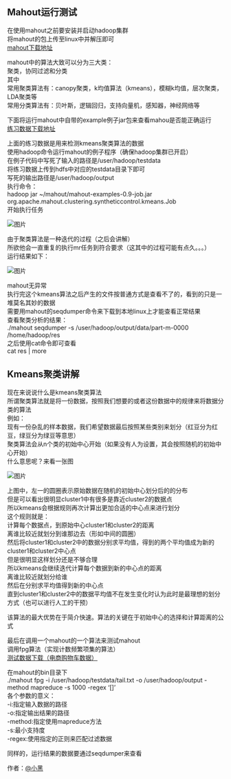 ## Mahout运行测试
 
在使用mahout之前要安装并启动hadoop集群   
将mahout的包上传至linux中并解压即可   
[mahout下载地址](http://archive.apache.org/dist/mahout/0.9/mahout-distribution-0.9.tar.gz)

mahout中的算法大致可以分为三大类：   
聚类，协同过滤和分类   
其中   
常用聚类算法有：canopy聚类，k均值算法（kmeans），模糊k均值，层次聚类，LDA聚类等   
常用分类算法有：贝叶斯，逻辑回归，支持向量机，感知器，神经网络等

下面将运行mahout中自带的example例子jar包来查看mahou是否能正确运行   
[练习数据下载地址](http://download.csdn.net/detail/qq1010885678/8582941)

上面的练习数据是用来检测kmeans聚类算法的数据   
使用hadoop命令运行mahout的例子程序（确保hadoop集群已开启）   
在例子代码中写死了输入的路径是/user/hadoop/testdata   
将练习数据上传到hdfs中对应的testdata目录下即可   
写死的输出路径是/user/hadoop/output   
执行命令：   
hadoop jar ~/mahout/mahout-examples-0.9-job.jar org.apache.mahout.clustering.syntheticcontrol.kmeans.Job   
开始执行任务

![图片](http://img.blog.csdn.net/20150410225558430?watermark/2/text/aHR0cDovL2Jsb2cuY3Nkbi5uZXQvcXExMDEwODg1Njc4/font/5a6L5L2T/fontsize/400/fill/I0JBQkFCMA==/dissolve/70/gravity/Center)
 
由于聚类算法是一种迭代的过程（之后会讲解）   
所欲他会一直重复的执行mr任务到符合要求（这其中的过程可能有点久。。。）   
运行结果如下：

![图片](http://img.blog.csdn.net/20150410230133862?watermark/2/text/aHR0cDovL2Jsb2cuY3Nkbi5uZXQvcXExMDEwODg1Njc4/font/5a6L5L2T/fontsize/400/fill/I0JBQkFCMA==/dissolve/70/gravity/Center)
 
mahout无异常   
执行完这个kmeans算法之后产生的文件按普通方式是查看不了的，看到的只是一堆莫名其妙的数据   
需要用mahout的seqdumper命令来下载到本地linux上才能查看正常结果   
查看聚类分析的结果：   
./mahout seqdumper -s /user/hadoop/output/data/part-m-0000 /home/hadoop/res   
之后使用cat命令即可查看   
cat res | more

## Kmeans聚类讲解

现在来说说什么是kmeans聚类算法   
所谓聚类算法就是将一份数据，按照我们想要的或者这份数据中的规律来将数据分类的算法   
例如：   
现有一份杂乱的样本数据，我们希望数据最后按照某些类别来划分（红豆分为红豆，绿豆分为绿豆等意思）   
聚类算法会从n个类的初始中心开始（如果没有人为设置，其会按照随机的初始中心开始）   
什么意思呢？来看一张图

![图片](http://img.blog.csdn.net/20150410230638484?watermark/2/text/aHR0cDovL2Jsb2cuY3Nkbi5uZXQvcXExMDEwODg1Njc4/font/5a6L5L2T/fontsize/400/fill/I0JBQkFCMA==/dissolve/70/gravity/Center)

上图中，左一的圆圈表示原始数据在随机的初始中心划分后的的分布   
但是可以看出很明显cluster1中有很多是靠近cluster2的数据点   
所以kmeans会根据规则再次计算出更加合适的中心点来进行划分   
这个规则就是：   
计算每个数据点，到原始中心cluster1和cluster2的距离   
离谁比较近就划分到谁那边去（形如中间的圆圈）   
然后将cluster1和cluster2中的数据分别求平均值，得到的两个平均值成为新的cluster1和cluster2中心点    
但是很明显这样划分还是不够合理   
所以kmeans会继续迭代计算每个数据到新的中心点的距离   
离谁比较近就划分给谁   
然后在分别求平均值得到新的中心点   
直到cluster1和cluster2中的数据平均值不在发生变化时认为此时是最理想的划分方式（也可以进行人工的干预）   

该算法的最大优势在于简介快速。算法的关键在于初始中心的选择和计算距离的公式

最后在调用一个mahout的一个算法来测试mahout   
调用fpg算法（实现计数频繁项集的算法）   
[测试数据下载（电商购物车数据）](http://download.csdn.net/detail/qq1010885678/8582949)

在mahout的bin目录下   
./mahout fpg -i /user/hadoop/testdata/tail.txt -o /user/hadoop/output -method mapreduce -s 1000 -regex ‘[]’   
各个参数的意义：   
-i:指定输入数据的路径   
-o:指定输出结果的路径   
-method:指定使用mapreduce方法   
-s:最小支持度   
-regex:使用指定的正则来匹配过滤数据   

同样的，运行结果的数据要通过seqdumper来查看



作者：[@小黑](http://www.xiaohei.info)